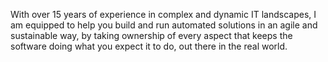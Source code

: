 With over 15 years of experience in complex and dynamic IT landscapes, I am
equipped to help you build and run automated solutions in an agile and
sustainable way, by taking ownership of every aspect that keeps the software doing
what you expect it to do, out there in the real world.
